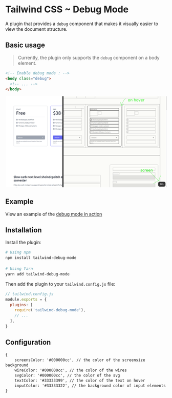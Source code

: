 # Tailwind CSS ~ Debug Mode

A plugin that provides a `debug` component that makes it visually easier to view the document structure.

## Basic usage

> Currently, the plugin only supports the `debug` component on a body element.

```html
<!-- Enable debug mode : -->
<body class="debug">
  <!-- ... -->
</body>
```

![](static/examle.png)

## Example

View an example of the [debug mode in action](#)

## Installation

Install the plugin:

```sh
# Using npm
npm install tailwind-debug-mode

# Using Yarn
yarn add tailwind-debug-mode
```

Then add the plugin to your `tailwind.config.js` file:

```js
// tailwind.config.js
module.exports = {
  plugins: [
    require('tailwind-debug-mode'),
    // ...
  ],
}
```

## Configuration

```
{
    screensColor: '#000000cc', // the color of the screensize background
    wireColor: '#000000cc', // the color of the wires
    svgColor: '#000000cc', // the color of the svg
    textColor: '#33333399', // the color of the text on hover
    inputColor: '#33333322', // the background color of input elements
}
```
